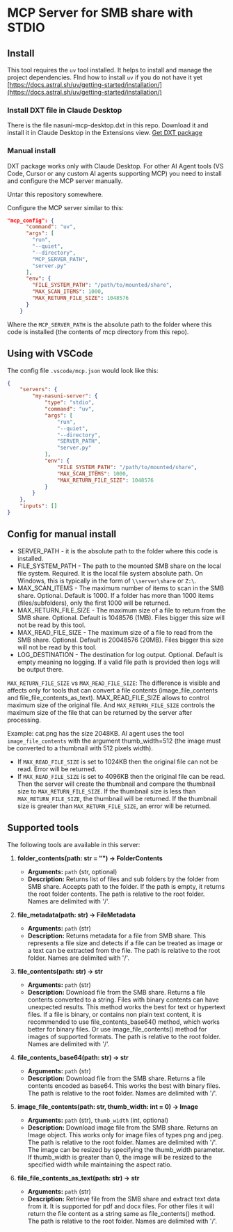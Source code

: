 # MCP Server for SMB share with STDIO

## Install

This tool requires the `uv` tool installed. It helps to install and manage the project dependencies. FInd how to install `uv` if you do not have it yet [https://docs.astral.sh/uv/getting-started/installation/](https://docs.astral.sh/uv/getting-started/installation/)

### Install DXT file in Claude Desktop

There is the file nasuni-mcp-desktop.dxt in this repo. Download it and install it in Claude Desktop in the Extensions view. [Get DXT package](nasuni-mcp-server.dxt)

### Manual install

DXT package works only with Claude Desktop. For other AI Agent tools (VS Code, Cursor or any custom AI agents supporting MCP) you need to install and configure the MCP server manually.

Untar this repository somewhere.

Configure the MCP server similar to this:

```json
"mcp_config": {
      "command": "uv",
      "args": [
        "run", 
        "--quiet",
        "--directory",
        "MCP_SERVER_PATH",
        "server.py"
      ],
      "env": {
        "FILE_SYSTEM_PATH": "/path/to/mounted/share",
        "MAX_SCAN_ITEMS": 1000,
        "MAX_RETURN_FILE_SIZE": 1048576
      }
    }
```

Where the `MCP_SERVER_PATH` is the absolute path to the folder where this code is installed (the contents of mcp directory from this repo).

## Using with VSCode

The config file `.vscode/mcp.json` would look like this:

```json
{
	"servers": {
		"my-nasuni-server": {
			"type": "stdio",
			"command": "uv",
			"args": [
				"run",
				"--quiet",
				"--directory",
				"SERVER_PATH",
				"server.py"
			],
			"env": {
				"FILE_SYSTEM_PATH": "/path/to/mounted/share",
				"MAX_SCAN_ITEMS": 1000,
				"MAX_RETURN_FILE_SIZE": 1048576
			}
		}
	},
	"inputs": []
}
```

## Config for manual install

- SERVER_PATH - it is the absolute path to the folder where this code is installed.
- FILE_SYSTEM_PATH - The path to the mounted SMB share on the local file system. Required. It is the local file system absolute path. On Windows, this is typically in the form of `\\server\share` or `Z:\`.
- MAX_SCAN_ITEMS - The maximum number of items to scan in the SMB share. Optional. Default is 1000. If a folder has more than 1000 items (files/subfolders), only the first 1000 will be returned.
- MAX_RETURN_FILE_SIZE - The maximum size of a file to return from the SMB share. Optional. Default is 1048576 (1MB). Files bigger this size will not be read by this tool.
- MAX_READ_FILE_SIZE - The maximum size of a file to read from the SMB share. Optional. Default is 20048576 (20MB). Files bigger this size will not be read by this tool. 
- LOG_DESTINATION - The destination for log output. Optional. Default is empty meaning no logging. If a valid file path is provided then logs will be output there.

`MAX_RETURN_FILE_SIZE` vs `MAX_READ_FILE_SIZE`: The difference is visible and affects only for tools that can convert a file contents (image_file_contents and file_file_contents_as_text). MAX_READ_FILE_SIZE allows to control maximum size of the original file. And `MAX_RETURN_FILE_SIZE` controls the maximum size of the file that can be returned by the server after processing.

Example: cat.png has the size 2048KB. AI agent uses the tool `image_file_contents` with the argument thumb_width=512 (the image must be converted to a thumbnail with 512 pixels width). 
- If `MAX_READ_FILE_SIZE` is set to 1024KB then the original file can not be read. Error will be returned.
- If `MAX_READ_FILE_SIZE` is set to 4096KB then the original file can be read. Then the server will create the thumbnail and compare the thumbnail size to `MAX_RETURN_FILE_SIZE`. If the thumbnail size is less than `MAX_RETURN_FILE_SIZE`, the thumbnail will be returned. If the thumbnail size is greater than `MAX_RETURN_FILE_SIZE`, an error will be returned.

## Supported tools


The following tools are available in this server:

1. **folder_contents(path: str = "") -> FolderContents**
	- **Arguments:** `path` (str, optional)
	- **Description:** Returns list of files and sub folders by the folder from SMB share. Accepts path to the folder. If the path is empty, it returns the root folder contents. The path is relative to the root folder. Names are delimited with '/'.

2. **file_metadata(path: str) -> FileMetadata**
	- **Arguments:** `path` (str)
	- **Description:** Returns metadata for a file from SMB share. This represents a file size and detects if a file can be treated as image or a text can be extracted from the file. The path is relative to the root folder. Names are delimited with '/'.

3. **file_contents(path: str) -> str**
	- **Arguments:** `path` (str)
	- **Description:** Download file from the SMB share. Returns a file contents converted to a string. Files with binary contents can have unexpected results. This method works the best for text or hypertext files. If a file is binary, or contains non plain text content, it is recommended to use file_contents_base64() method, which works better for binary files. Or use image_file_contents() method for images of supported formats. The path is relative to the root folder. Names are delimited with '/'.

4. **file_contents_base64(path: str) -> str**
	- **Arguments:** `path` (str)
	- **Description:** Download file from the SMB share. Returns a file contents encoded as base64. This works the best with binary files. The path is relative to the root folder. Names are delimited with '/'.

5. **image_file_contents(path: str, thumb_width: int = 0) -> Image**
	- **Arguments:** `path` (str), `thumb_width` (int, optional)
	- **Description:** Download image file from the SMB share. Returns an Image object. This works only for image files of types png and jpeg. The path is relative to the root folder. Names are delimited with '/'. The image can be resized by specifying the thumb_width parameter. If thumb_width is greater than 0, the image will be resized to the specified width while maintaining the aspect ratio.

6. **file_file_contents_as_text(path: str) -> str**
	- **Arguments:** `path` (str)
	- **Description:** Retrieve file from the SMB share and extract text data from it. It is supported for pdf and docx files. For other files it will return the file content as a string same as file_contents() method. The path is relative to the root folder. Names are delimited with '/'.
